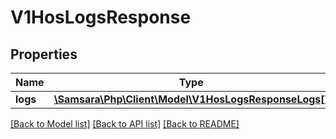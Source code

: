 # V1HosLogsResponse

## Properties
Name | Type | Description | Notes
------------ | ------------- | ------------- | -------------
**logs** | [**\Samsara\Php\Client\Model\V1HosLogsResponseLogs[]**](V1HosLogsResponseLogs.md) |  | [optional] 

[[Back to Model list]](../README.md#documentation-for-models) [[Back to API list]](../README.md#documentation-for-api-endpoints) [[Back to README]](../README.md)


